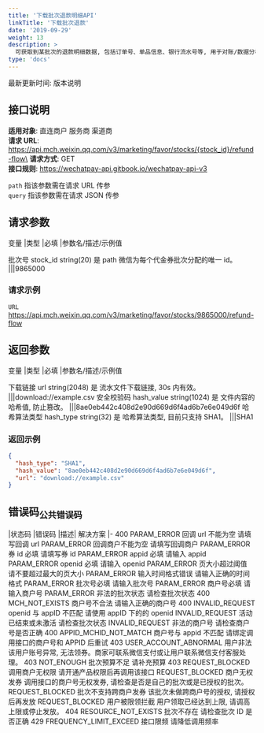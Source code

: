 ```yaml
---
title: '下载批次退款明细API'
linkTitle: '下载批次退款'
date: '2019-09-29'
weight: 13
description: >
  可获取到某批次的退款明细数据, 包括订单号、单品信息、银行流水号等, 用于对账/数据分析。
type: 'docs'
---
```


最新更新时间: 版本说明

## 接口说明

**适用对象**: 直连商户 服务商 渠道商\
**请求 URL**: https://api.mch.weixin.qq.com/v3/marketing/favor/stocks/{stock_id}/refund-flow\
**请求方式**: GET\
**接口规则**: https://wechatpay-api.gitbook.io/wechatpay-api-v3

`path` 指该参数需在请求 URL 传参\
`query` 指该参数需在请求 JSON 传参

## 请求参数

变量 |类型 |必填 |参数名/描述/示例值

批次号 stock_id string(20) 是 path 微信为每个代金券批次分配的唯一 id。
|||9865000

### 请求示例

`URL` https://api.mch.weixin.qq.com/v3/marketing/favor/stocks/9865000/refund-flow

## 返回参数

变量 |类型 |必填 |参数名/描述/示例值

下载链接 url string(2048) 是 流水文件下载链接, 30s 内有效。
|||download://example.csv
安全校验码 hash_value string(1024) 是 文件内容的哈希值, 防止篡改。
|||8ae0eb442c408d2e90d669d6f4ad6b7e6e049d6f
哈希算法类型 hash_type string(32) 是 哈希算法类型, 目前只支持 SHA1。
|||SHA1

### 返回示例

```json
{
  "hash_type": "SHA1",
  "hash_value": "8ae0eb442c408d2e90d669d6f4ad6b7e6e049d6f",
  "url": "download://example.csv"
}
```

## 错误码<sub>公共错误码</sub>

|状态码 |错误码 |描述| 解决方案
|-
400 PARAM_ERROR 回调 url 不能为空 请填写回调 url
PARAM_ERROR 回调商户不能为空 请填写回调商户
PARAM_ERROR 券 id 必填 请填写券 id
PARAM_ERROR appid 必填 请输入 appid
PARAM_ERROR openid 必填 请输入 openid
PARAM_ERROR 页大小超过阈值 请不要超过最大的页大小
PARAM_ERROR 输入时间格式错误 请输入正确的时间格式
PARAM_ERROR 批次号必填 请输入批次号
PARAM_ERROR 商户号必填 请输入商户号
PARAM_ERROR 非法的批次状态 请检查批次状态
400 MCH_NOT_EXISTS 商户号不合法 请输入正确的商户号
400 INVALID_REQUEST openid 与 appID 不匹配 请使用 appID 下的的 openid
INVALID_REQUEST 活动已结束或未激活 请检查批次状态
INVALID_REQUEST 非法的商户号 请检查商户号是否正确
400 APPID_MCHID_NOT_MATCH 商户号与 appid 不匹配 请绑定调用接口的商户号和 APPID 后重试
403 USER_ACCOUNT_ABNORMAL 用户非法 该用户账号异常, 无法领券。商家可联系微信支付或让用户联系微信支付客服处理。
403 NOT_ENOUGH 批次预算不足 请补充预算
403 REQUEST_BLOCKED 调用商户无权限 请开通产品权限后再调用该接口
REQUEST_BLOCKED 商户无权发券 调用接口的商户号无权发券, 请检查是否是自己的批次或是已授权的批次。
REQUEST_BLOCKED 批次不支持跨商户发券 该批次未做跨商户号的授权, 请授权后再发放
REQUEST_BLOCKED 用户被限领拦截 用户领取已经达到上限, 请调高上限或停止发放。
404 RESOURCE_NOT_EXISTS 批次不存在 请检查批次 ID 是否正确
429 FREQUENCY_LIMIT_EXCEED 接口限频 请降低调用频率
